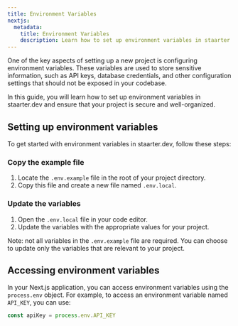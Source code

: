 ```yaml
---
title: Environment Variables
nextjs:
  metadata:
    title: Environment Variables
    description: Learn how to set up environment variables in staarter.dev.
---
```


One of the key aspects of setting up a new project is configuring environment variables. These variables are used to store sensitive information, such as API keys, database credentials, and other configuration settings that should not be exposed in your codebase.

In this guide, you will learn how to set up environment variables in staarter.dev and ensure that your project is secure and well-organized.

## Setting up environment variables

To get started with environment variables in staarter.dev, follow these steps:

### Copy the example file

1. Locate the `.env.example` file in the root of your project directory.
2. Copy this file and create a new file named `.env.local`.

### Update the variables

1. Open the `.env.local` file in your code editor.
2. Update the variables with the appropriate values for your project.

Note: not all variables in the `.env.example` file are required. You can choose to update only the variables that are relevant to your project.

## Accessing environment variables

In your Next.js application, you can access environment variables using the `process.env` object. For example, to access an environment variable named `API_KEY`, you can use:

```javascript
const apiKey = process.env.API_KEY
```
